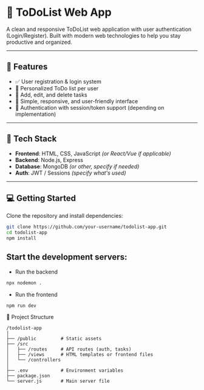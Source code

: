 # 📝 ToDoList Web App

A clean and responsive ToDoList web application with user authentication (Login/Register). Built with modern web technologies to help you stay productive and organized.

---

## 🚀 Features

- ✅ User registration & login system  
- 🧠 Personalized ToDo list per user  
- 📝 Add, edit, and delete tasks  
- 🌙 Simple, responsive, and user-friendly interface  
- 🔐 Authentication with session/token support (depending on implementation)  

---

## 🧰 Tech Stack

- **Frontend**: HTML, CSS, JavaScript *(or React/Vue if applicable)*  
- **Backend**: Node.js, Express  
- **Database**: MongoDB *(or other, specify if needed)*  
- **Auth**: JWT / Sessions *(specify what's used)*

---

## 💻 Getting Started

Clone the repository and install dependencies:

```bash
git clone https://github.com/your-username/todolist-app.git
cd todolist-app
npm install
```
## Start the development servers:
- Run the backend
```bash
npx nodemon .
```
- Run the frontend
```
npm run dev
```

📁 Project Structure
```
/todolist-app
│
├── /public         # Static assets
├── /src
│   ├── /routes     # API routes (auth, tasks)
│   ├── /views      # HTML templates or frontend files
│   └── /controllers
│
├── .env            # Environment variables
├── package.json
└── server.js       # Main server file

